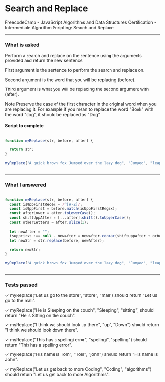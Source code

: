 # Search and Replace
FreecodeCamp - JavaScript Algorithms and Data Structures Certification - Intermediate Algorithm Scripting: Search and Replace


---


### What is asked

Perform a search and replace on the sentence using the arguments provided and return the new sentence.

First argument is the sentence to perform the search and replace on.

Second argument is the word that you will be replacing (before).

Third argument is what you will be replacing the second argument with (after).

Note
Preserve the case of the first character in the original word when you are replacing it. For example if you mean to replace the word "Book" with the word "dog", it should be replaced as "Dog"


#### Script to complete

```javascript  
  
function myReplace(str, before, after) {

  return str;
}

myReplace("A quick brown fox Jumped over the lazy dog", "Jumped", "leaped");
  

```

---


### What I answered

```javascript  
  
function myReplace(str, before, after) {
  const isUppFirstRegex = /^[A-Z]/;
  const isUppFirst = before.match(isUppFirstRegex);
  const afterLower = after.toLowerCase();
  const shiftUppAfter = [...after].shift().toUpperCase();
  const otherLetters = after.slice(1);
  
  let newAfter = "";
  isUppFirst !== null ? newAfter = newAfter.concat(shiftUppAfter + otherLetters) : newAfter = afterLower;
  let newStr = str.replace(before, newAfter);

  return newStr;
}

myReplace("A quick brown fox Jumped over the lazy dog", "Jumped", "leaped");
  

```

---


### Tests passed

✓ myReplace("Let us go to the store", "store", "mall") should return "Let us go to the mall".

✓ myReplace("He is Sleeping on the couch", "Sleeping", "sitting") should return "He is Sitting on the couch".

✓ myReplace("I think we should look up there", "up", "Down") should return "I think we should look down there".

✓ myReplace("This has a spellngi error", "spellngi", "spelling") should return "This has a spelling error".

✓ myReplace("His name is Tom", "Tom", "john") should return "His name is John".

✓ myReplace("Let us get back to more Coding", "Coding", "algorithms") should return "Let us get back to more Algorithms".